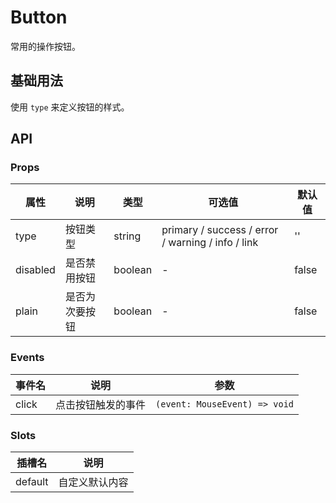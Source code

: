 # Button

常用的操作按钮。

## 基础用法

使用 `type` 来定义按钮的样式。

## API

### Props

| 属性              | 说明                             | 类型 | 可选值           | 默认值        |
| ----------------- | -------------------------------- | --------------- | ------ | ------ |
| type            | 按钮类型           | string   | primary / success / error / warning / info / link        | '' |
| disabled | 是否禁用按钮 | boolean | - | false    |
| plain | 是否为次要按钮 | boolean | - | false    |


### Events

| 事件名 | 说明               | 参数                          |
| ------ | ------------------ | ----------------------------- |
| click  | 点击按钮触发的事件 | `(event: MouseEvent) => void` |

### Slots

| 插槽名  | 说明           |
| ------- | -------------- |
| default | 自定义默认内容 |

